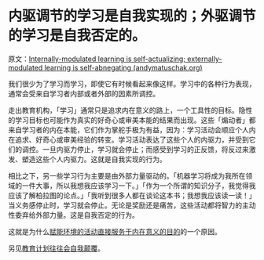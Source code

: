 # 内驱调节的学习是自我实现的；外驱调节的学习是自我否定的。

原文：[Internally-modulated learning is self-actualizing; externally-modulated learning is self-abnegating (andymatuschak.org)](https://notes.andymatuschak.org/z593cFAtL3wWfMEFZodUYcM9TPQyMDHzEXxvS)

我们很少为了学习而学习，即使它有时候看起来像这样。学习中的各种行为表现，通常会受来自学习者内部或者外部的因素所调控。

走出教育机构，「学习」通常只是追求内在意义的路上，一个工具性的目标。隐性的学习目标也可能作为真实的好奇心或审美本能的结果而出现。这些「煽动者」都来自学习者的内在本能，它们作为掌舵手极为有益，因为：学习活动会顺应个人内在追求、好奇心或审美经验的转变。学习活动表达了这些个人的内驱力，并受到它们的调控。一旦内驱力停止，学习就会停止；而感受到学习的正反馈，将反过来激发、塑造这些个人内驱力。这就是自我实现的行为。

相比之下，另一些学习行为主要是由外部力量驱动的。「机器学习将成为我所在领域的一件大事，所以我想我应该学习一下。」「作为一个所谓的知识分子，我觉得我应该了解柏拉图的论点。」「我听到很多人都在谈论这本书；我想我应该读一读！」当义务感停止时，学习就会停止。无论是奖励还是痛苦，这些活动都将智力的主动性委弃给外部力量。这是自我否定的行为。

这就是为什么[赋能环境的活动直接服务于内在意义的目的](https://notes.andymatuschak.org/z7wh92mfgXNTLk8AhaaLxsViQuzqGY5cV56Vm)的一个原因。

另见[教育计划往往会自我颠覆](https://notes.andymatuschak.org/z6qfYv9SPx6M9FZPzVj7o4qVRD1iTGJpMfz6J)。
